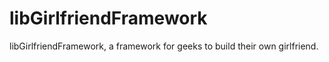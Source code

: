libGirlfriendFramework
=============

libGirlfriendFramework, a framework for geeks to build their own girlfriend.

